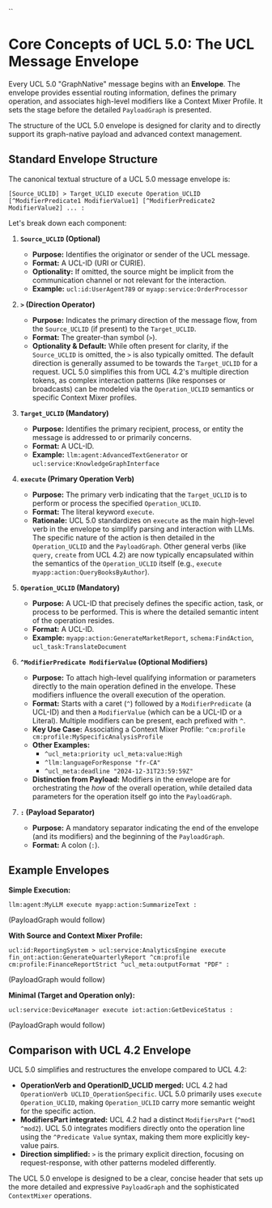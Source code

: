 ``
# Core Concepts of UCL 5.0: The UCL Message Envelope

Every UCL 5.0 "GraphNative" message begins with an **Envelope**. The envelope provides essential routing information, defines the primary operation, and associates high-level modifiers like a Context Mixer Profile. It sets the stage before the detailed `PayloadGraph` is presented.

The structure of the UCL 5.0 envelope is designed for clarity and to directly support its graph-native payload and advanced context management.

## Standard Envelope Structure

The canonical textual structure of a UCL 5.0 message envelope is:

```text
[Source_UCLID] > Target_UCLID execute Operation_UCLID [^ModifierPredicate1 ModifierValue1] [^ModifierPredicate2 ModifierValue2] ... :
```

Let's break down each component:

1.  **`Source_UCLID` (Optional)**
    *   **Purpose:** Identifies the originator or sender of the UCL message.
    *   **Format:** A UCL-ID (URI or CURIE).
    *   **Optionality:** If omitted, the source might be implicit from the communication channel or not relevant for the interaction.
    *   **Example:** `ucl:id:UserAgent789` or `myapp:service:OrderProcessor`

2.  **`>` (Direction Operator)**
    *   **Purpose:** Indicates the primary direction of the message flow, from the `Source_UCLID` (if present) to the `Target_UCLID`.
    *   **Format:** The greater-than symbol (`>`).
    *   **Optionality & Default:** While often present for clarity, if the `Source_UCLID` is omitted, the `>` is also typically omitted. The default direction is generally assumed to be towards the `Target_UCLID` for a request. UCL 5.0 simplifies this from UCL 4.2's multiple direction tokens, as complex interaction patterns (like responses or broadcasts) can be modeled via the `Operation_UCLID` semantics or specific Context Mixer profiles.

3.  **`Target_UCLID` (Mandatory)**
    *   **Purpose:** Identifies the primary recipient, process, or entity the message is addressed to or primarily concerns.
    *   **Format:** A UCL-ID.
    *   **Example:** `llm:agent:AdvancedTextGenerator` or `ucl:service:KnowledgeGraphInterface`

4.  **`execute` (Primary Operation Verb)**
    *   **Purpose:** The primary verb indicating that the `Target_UCLID` is to perform or process the specified `Operation_UCLID`.
    *   **Format:** The literal keyword `execute`.
    *   **Rationale:** UCL 5.0 standardizes on `execute` as the main high-level verb in the envelope to simplify parsing and interaction with LLMs. The specific nature of the action is then detailed in the `Operation_UCLID` and the `PayloadGraph`. Other general verbs (like `query`, `create` from UCL 4.2) are now typically encapsulated within the semantics of the `Operation_UCLID` itself (e.g., `execute myapp:action:QueryBooksByAuthor`).

5.  **`Operation_UCLID` (Mandatory)**
    *   **Purpose:** A UCL-ID that precisely defines the specific action, task, or process to be performed. This is where the detailed semantic intent of the operation resides.
    *   **Format:** A UCL-ID.
    *   **Example:** `myapp:action:GenerateMarketReport`, `schema:FindAction`, `ucl_task:TranslateDocument`

6.  **`^ModifierPredicate ModifierValue` (Optional Modifiers)**
    *   **Purpose:** To attach high-level qualifying information or parameters directly to the main operation defined in the envelope. These modifiers influence the overall execution of the operation.
    *   **Format:** Starts with a caret (`^`) followed by a `ModifierPredicate` (a UCL-ID) and then a `ModifierValue` (which can be a UCL-ID or a Literal). Multiple modifiers can be present, each prefixed with `^`.
    *   **Key Use Case:** Associating a Context Mixer Profile: `^cm:profile cm:profile:MySpecificAnalysisProfile`
    *   **Other Examples:**
        *   `^ucl_meta:priority ucl_meta:value:High`
        *   `^llm:languageForResponse "fr-CA"`
        *   `^ucl_meta:deadline "2024-12-31T23:59:59Z"`
    *   **Distinction from Payload:** Modifiers in the envelope are for orchestrating the *how* of the overall operation, while detailed data parameters for the operation itself go into the `PayloadGraph`.

7.  **`:` (Payload Separator)**
    *   **Purpose:** A mandatory separator indicating the end of the envelope (and its modifiers) and the beginning of the `PayloadGraph`.
    *   **Format:** A colon (`:`).

## Example Envelopes

**Simple Execution:**
```ucl
llm:agent:MyLLM execute myapp:action:SummarizeText :
```
(PayloadGraph would follow)

**With Source and Context Mixer Profile:**
```ucl
ucl:id:ReportingSystem > ucl:service:AnalyticsEngine execute fin_ont:action:GenerateQuarterlyReport ^cm:profile cm:profile:FinanceReportStrict ^ucl_meta:outputFormat "PDF" :
```
(PayloadGraph would follow)

**Minimal (Target and Operation only):**
```ucl
ucl:service:DeviceManager execute iot:action:GetDeviceStatus :
```
(PayloadGraph would follow)

## Comparison with UCL 4.2 Envelope

UCL 5.0 simplifies and restructures the envelope compared to UCL 4.2:

*   **OperationVerb and OperationID_UCLID merged:** UCL 4.2 had `OperationVerb UCLID_OperationSpecific`. UCL 5.0 primarily uses `execute Operation_UCLID`, making `Operation_UCLID` carry more semantic weight for the specific action.
*   **ModifiersPart integrated:** UCL 4.2 had a distinct `ModifiersPart` (`^mod1 ^mod2`). UCL 5.0 integrates modifiers directly onto the operation line using the `^Predicate Value` syntax, making them more explicitly key-value pairs.
*   **Direction simplified:** `>` is the primary explicit direction, focusing on request-response, with other patterns modeled differently.

The UCL 5.0 envelope is designed to be a clear, concise header that sets up the more detailed and expressive `PayloadGraph` and the sophisticated `ContextMixer` operations.

```
